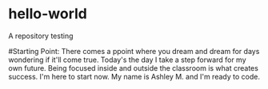 # hello-world
A repository testing

#Starting Point:
There comes a ppoint where you dream and dream for days wondering if it'll come true.
Today's the day I take a step forward for my own future.
Being focused inside and outside the classroom is what creates success.
I'm here to start now. My name is Ashley M. and I'm ready to code.
